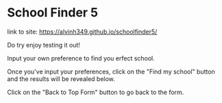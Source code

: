 School Finder 5
=================

link to site: https://alvinh349.github.io/schoolfinder5/

Do try enjoy testing it out!

Input your own preference to find you erfect school.

Once you've input your preferences, click on the "Find my school" button and the results will be revealed below.

Click on the "Back to Top Form" button to go back to the form.